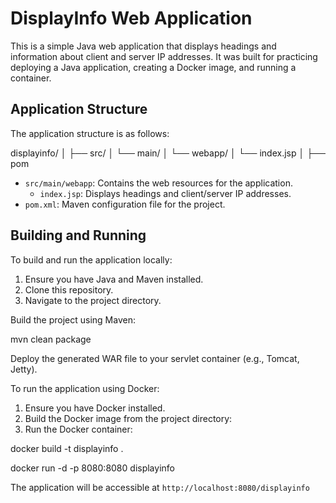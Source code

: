 # DisplayInfo Web Application

This is a simple Java web application that displays headings and information about client and server IP addresses. It was built for practicing deploying a Java application, creating a Docker image, and running a container.

## Application Structure

The application structure is as follows:

displayinfo/
│
├── src/
│ └── main/
│ └── webapp/
│ └── index.jsp
│
├── pom


- `src/main/webapp`: Contains the web resources for the application.
  - `index.jsp`: Displays headings and client/server IP addresses.
- `pom.xml`: Maven configuration file for the project.

## Building and Running

To build and run the application locally:

1. Ensure you have Java and Maven installed.
2. Clone this repository.
3. Navigate to the project directory.

Build the project using Maven:

mvn clean package


Deploy the generated WAR file to your servlet container (e.g., Tomcat, Jetty).

To run the application using Docker:

1. Ensure you have Docker installed.
2. Build the Docker image from the project directory:
3. Run the Docker container:

docker build -t displayinfo .

docker run -d -p 8080:8080 displayinfo


The application will be accessible at `http://localhost:8080/displayinfo`
